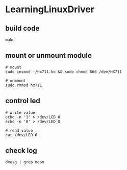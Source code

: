 # LearningLinuxDriver
## build code
```
make
```
## mount or unmount module
```
# mount
sudo insmod ./hx711.ko && sudo chmod 666 /dev/HX711

# unmount
sudo rmmod hx711
```
## control led
```
# write value
echo -n '1' > /dev/LED_0
echo -n '0' > /dev/LED_0

# read value
cat /dev/LED_0
```
## check log
```
dmesg | grep moon
```